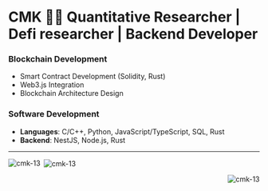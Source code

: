 # CMK 👨‍💻 Quantitative Researcher | Defi researcher | Backend Developer

### Blockchain Development
- Smart Contract Development (Solidity, Rust)
- Web3.js Integration
- Blockchain Architecture Design

### Software Development
- **Languages**: C/C++, Python, JavaScript/TypeScript, SQL, Rust
- **Backend**: NestJS, Node.js, Rust

---

<p><img align="left" src="https://github-readme-stats.vercel.app/api/top-langs?username=cmk-13&show_icons=true&locale=en&layout=compact" alt="cmk-13" /></p>
<p>&nbsp;<img align="center" src="https://github-readme-stats.vercel.app/api?username=cmk-13&show_icons=true&locale=en" alt="cmk-13" /></p>
<p><img align="right" src="https://github-readme-streak-stats.herokuapp.com/?user=cmk-13&" alt="cmk-13" /></p>
